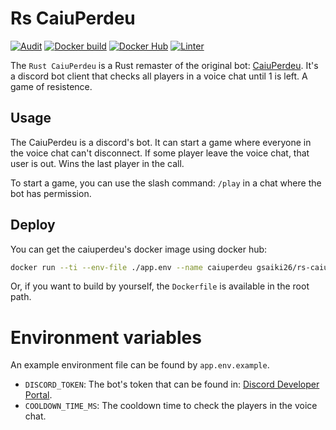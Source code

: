 # Rs CaiuPerdeu
[![Audit](https://github.com/GSaiki26/rs-caiuperdeu/actions/workflows/audit.yaml/badge.svg)](https://github.com/GSaiki26/rs-caiuperdeu/actions/workflows/audit.yaml) [![Docker build](https://github.com/GSaiki26/rs-caiuperdeu/actions/workflows/docker-build.yaml/badge.svg)](https://github.com/GSaiki26/rs-caiuperdeu/actions/workflows/docker-build.yaml) [![Docker Hub](https://github.com/GSaiki26/rs-caiuperdeu/actions/workflows/docker-hub.yaml/badge.svg)](https://github.com/GSaiki26/rs-caiuperdeu/actions/workflows/docker-hub.yaml) [![Linter](https://github.com/GSaiki26/rs-caiuperdeu/actions/workflows/linter.yaml/badge.svg)](https://github.com/GSaiki26/rs-caiuperdeu/actions/workflows/linter.yaml)

The `Rust CaiuPerdeu` is a Rust remaster of the original bot: [CaiuPerdeu](https://github.com/GSaiki26/py-caiuperdeu).
It's a discord bot client that checks all players in a voice chat until 1 is left. A game of resistence.

## Usage
The CaiuPerdeu is a discord's bot. It can start a game where everyone in the voice chat can't disconnect. If some player leave the voice chat, that user is out. Wins the last player in the call.

To start a game, you can use the slash command: `/play` in a chat where the bot has permission.

## Deploy
You can get the caiuperdeu's docker image using docker hub:
```sh
docker run --ti --env-file ./app.env --name caiuperdeu gsaiki26/rs-caiuperdeu;
```

Or, if you want to build by yourself, the `Dockerfile` is available in the root path.

# Environment variables
An example environment file can be found by `app.env.example`.

* `DISCORD_TOKEN`: The bot's token that can be found in: [Discord Developer Portal](https://discord.com/developers/applications).
* `COOLDOWN_TIME_MS`: The cooldown time to check the players in the voice chat.
